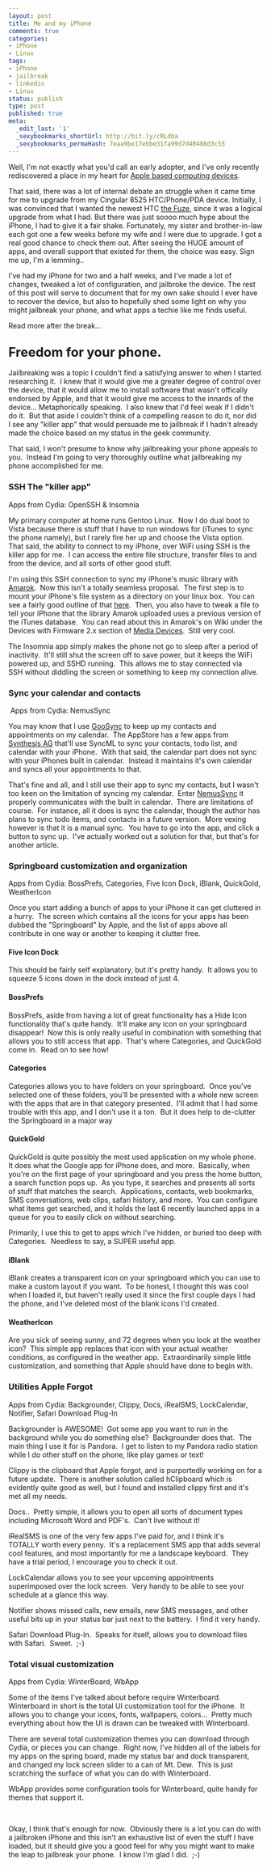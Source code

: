 ```yaml
---
layout: post
title: Me and my iPhone
comments: true
categories:
- iPhone
- Linux
tags:
- iPhone
- jailbreak
- linkedin
- Linux
status: publish
type: post
published: true
meta:
  _edit_last: '1'
  _sexybookmarks_shortUrl: http://bit.ly/cRLdba
  _sexybookmarks_permaHash: 7eaa9be17ebbe31fa99d7d40488d3c55
---
```

<p>Well, I'm not exactly what you'd call an early adopter, and I've only recently rediscovered a place in my heart for <a href="http://www.nslms.com/2007/10/24/apples-sure-sign-me-up/" target="_blank">Apple based computing devices</a>.</p>
<p>That said, there was a lot of internal debate an struggle when it came time for me to upgrade from my Cingular 8525 HTC/Phone/PDA device.  Initially, I was convinced that I wanted the newest HTC <a href="http://www.wireless.att.com/cell-phone-service/cell-phone-details/?device=HTC+FUZE(TM)&amp;q_sku=sku3090226" target="_blank">the Fuze</a>, since it was a logical upgrade from what I had.  But there was just soooo much hype about the iPhone, I had to give it a fair shake.  Fortunately, my sister and brother-in-law each got one a few weeks before my wife and I were due to upgrade.  I got a real good chance to check them out.  After seeing the HUGE amount of apps, and overall support that existed for them, the choice was easy.  Sign me up, I'm a lemming..</p>
<p>I've had my iPhone for two and a half weeks, and I've made a lot of changes, tweaked a lot of configuration, and jailbroke the device.  The rest of this post will serve to document that for my own sake should I ever have to recover the device, but also to hopefully shed some light on why you might jailbreak your phone, and what apps a techie like me finds useful.</p>
<p>Read more after the break...<!--more--></p>
<h2><span style="font-size: larger;"><strong>Freedom for your phone.</strong></span></h2>
<p>Jailbreaking was a topic I&nbsp;couldn't find a satisfying answer to when I&nbsp;started researching it.&nbsp; I&nbsp;knew that it would give me a greater degree of control over the device, that it would allow me to install software that wasn't offically endorsed by Apple, and that it would give me access to the innards of the device... Metaphorically speaking.&nbsp; I&nbsp;also knew that I'd feel weak if I&nbsp;didn't do it.&nbsp; But that aside I couldn't think of a compelling reason to do it, nor did I&nbsp;see any &quot;killer app&quot; that would persuade me to jailbreak if I&nbsp;hadn't already made the choice based on my status in the geek community.</p>
<p>That said, I&nbsp;won't presume to know why jailbreaking your phone appeals to you.&nbsp; Instead I'm going to very thoroughly outline what jailbreaking my phone accomplished for me.</p>
<h3><strong>SSH The &quot;killer app&quot;</strong></h3>
<p>Apps from Cydia: OpenSSH &amp; Insomnia</p>
<p>My primary computer at home runs Gentoo Linux.&nbsp; Now I&nbsp;do dual boot to Vista because there is stuff that I&nbsp;have to run windows for (iTunes to sync the phone namely), but I&nbsp;rarely fire her up and choose the Vista option.&nbsp; That said, the ability to connect to my iPhone, over WiFi using SSH is the killer app for me.&nbsp; I&nbsp;can access the entire file structure, transfer files to and from the device, and all sorts of other good stuff.</p>
<p>I'm using this SSH&nbsp;connection to sync my iPhone's music library with <a href="http://amarok.kde.org/" target="_blank">Amarok</a>.&nbsp; Now this isn't a totally seamless proposal.&nbsp; The first step is to mount your iPhone's file system as a directory on your linux box.&nbsp; You can see a fairly good outline of that <a href="http://blog.adaniels.nl/articles/iphone-amarok/" target="_blank">here</a>.&nbsp; Then, you also have to tweak a file to tell your iPhone that the library Amarok uploaded uses a previous version of the iTunes database.&nbsp; You can read about this in Amarok's on Wiki under the <span class="mw-headline">Devices with Firmware 2.x section of <a href="http://amarok.kde.org/wiki/Media_Device:IPod" target="_blank">Media Devices</a></span>.&nbsp; Still very cool.</p>
<p>The Insomnia app simply makes the phone not go to sleep after a period of inactivity.&nbsp; It'll still shut the screen off to save power, but it keeps the WiFi powered up, and SSHD running.&nbsp; This allows me to stay connected via SSH&nbsp;without diddling the screen or something to keep my connection alive.</p>
<h3>Sync your calendar and contacts</h3>
<p>&nbsp;Apps from Cydia: NemusSync</p>
<p>You may know that I&nbsp;use <a target="_blank" href="http://www.goosync.com/">GooSync</a> to keep up my contacts and appointments on my calendar.&nbsp; The AppStore has a few apps from <a target="_blank" href="http://www.synthesis.ch/">Synthesis AG</a> that'll use SyncML to sync your contacts, todo list, and calendar with your iPhone.&nbsp; With that said, the calendar part does not sync with your iPhones built in calendar.&nbsp; Instead it maintains it's own calendar and syncs all your appointments to that.</p>
<p>That's fine and all, and I still use their app to sync my contacts, but I&nbsp;wasn't too keen on the limitation of syncing my calendar.&nbsp; Enter <a target="_blank" href="http://www.nemustech.com/iPhone/NemusSync.html">NemusSync</a> it properly communicates with the built in calendar.&nbsp; There are limitations of course.&nbsp; For instance, all it does is sync the calendar, though the author has plans to sync todo items, and contacts in a future version.&nbsp; More vexing however is that it is a manual sync.&nbsp; You have to go into the app, and click a button to sync up.&nbsp; I've actually worked out a solution for that, but that's for another article.</p>
<h3>Springboard customization and organization</h3>
<p>Apps from Cydia: BossPrefs, Categories, Five Icon Dock, iBlank, QuickGold, WeatherIcon</p>
<p>Once you start adding a bunch of apps to your iPhone it can get cluttered in a hurry.&nbsp; The screen which contains all the icons for your apps has been dubbed the &quot;Springboard&quot; by Apple, and the list of apps above all contribute in one way or another to keeping it clutter free.</p>
<h4>Five Icon Dock</h4>
<p>This should be fairly self explanatory, but it's pretty handy.&nbsp; It allows you to squeeze 5 icons down in the dock instead of just 4.</p>
<h4>BossPrefs</h4>
<p>BossPrefs, aside from having a lot of great functionality has a Hide Icon functionality that's quite handy.&nbsp; It'll make any icon on your springboard disappear!&nbsp; Now this is only really useful in combination with something that allows you to still access that app.&nbsp; That's where Categories, and QuickGold come in.&nbsp; Read on to see how!</p>
<h4>Categories</h4>
<p>Categories allows you to have folders on your springboard.&nbsp; Once you've selected one of these folders, you'll be presented with a whole new screen with the apps that are in that category presented.&nbsp; I'll admit that I&nbsp;had some trouble with this app, and I&nbsp;don't use it a ton.&nbsp; But it does help to de-clutter the Springboard in a major way</p>
<h4>QuickGold</h4>
<p>QuickGold is quite possibly the most used application on my whole phone.&nbsp; It does what the Google app for iPhone does, and more.&nbsp; Basically, when you're on the first page of your springboard and you press the home button, a search function pops up.&nbsp; As you type, it searches and presents all sorts of stuff that matches the search.&nbsp; Applications, contacts, web bookmarks, SMS&nbsp;conversations, web clips, safari history, and more.&nbsp; You can configure what items get searched, and it holds the last 6 recently launched apps in a queue for you to easily click on without searching.</p>
<p>Primarily, I&nbsp;use this to get to apps which I've hidden, or buried too deep with Categories.&nbsp; Needless to say, a SUPER&nbsp;useful app.</p>
<h4>iBlank</h4>
<p>iBlank creates a transparent icon on your springboard which you can use to make a custom layout if you want.&nbsp; To be honest, I&nbsp;thought this was cool when I&nbsp;loaded it, but haven't really used it since the first couple days I&nbsp;had the phone, and I've deleted most of the blank icons I'd created.</p>
<h4>WeatherIcon</h4>
<p>Are you sick of seeing sunny, and 72 degrees when you look at the weather icon?&nbsp; This simple app replaces that icon with your actual weather conditions, as configured in the weather app.&nbsp; Extraordinarily simple little customization, and something that Apple should have done to begin with.</p>
<h3>Utilities Apple Forgot</h3>
<p>Apps from Cydia: Backgrounder, Clippy, Docs, iRealSMS, LockCalendar, Notifier, Safari Download Plug-In</p>
<p>Backgrounder is AWESOME!&nbsp; Got some app you want to run in the background while you do something else?&nbsp; Backgrounder does that.&nbsp; The main thing I&nbsp;use it for is Pandora.&nbsp; I get to listen to my Pandora radio station while I&nbsp;do other stuff on the phone, like play games or text!</p>
<p>Clippy is the clipboard that Apple forgot, and is purportedly working on for a future update.&nbsp; There is another solution called hClipboard which is evidently quite good as well, but I&nbsp;found and installed clippy first and it's met all my needs.</p>
<p>Docs..&nbsp; Pretty simple, it allows you to open all sorts of document types including Microsoft Word and PDF's.&nbsp; Can't live without it!</p>
<p>iRealSMS is one of the very few apps I've paid for, and I&nbsp;think it's TOTALLY&nbsp;worth every penny.&nbsp; It's a replacement SMS&nbsp;app that adds several cool features, and most importantly for me a landscape keyboard.&nbsp; They have a trial period, I&nbsp;encourage you to check it out.</p>
<p>LockCalendar allows you to see your upcoming appointments superimposed over the lock screen.&nbsp; Very handy to be able to see your schedule at a glance this way.</p>
<p>Notifier shows missed calls, new emails, new SMS messages, and other useful bits up in your status bar just next to the battery.&nbsp; I find it very handy.</p>
<p>Safari Download Plug-In.&nbsp; Speaks for itself, allows you to download files with Safari.&nbsp; Sweet.&nbsp; ;-)</p>
<h3>Total visual customization</h3>
<p>Apps from Cydia: WinterBoard, WbApp</p>
<p>Some of the items I've talked about before require Winterboard.&nbsp; Winterboard in short is the total UI&nbsp;customization tool for the iPhone.&nbsp; It allows you to change your icons, fonts, wallpapers, colors...&nbsp; Pretty much everything about how the UI&nbsp;is drawn can be tweaked with Winterboard.</p>
<p>There are several total customization themes you can download through Cydia, or pieces you can change.&nbsp; Right now, I've hidden all of the labels for my apps on the spring board, made my status bar and dock transparent, and changed my lock screen slider to a can of Mt. Dew.&nbsp; This is just scratching the surface of what you can do with Winterboard.</p>
<p>WbApp provides some configuration tools for Winterboard, quite handy for themes that support it.</p>
<p>&nbsp;</p>
<p>Okay, I think that's enough for now.&nbsp; Obviously there is a lot you can do with a jailbroken iPhone and this isn't an exhaustive list of even the stuff I&nbsp;have loaded, but it should give you a good feel for why you might want to make the leap to jailbreak your phone.&nbsp; I know I'm glad I did.&nbsp; ;-)</p>
